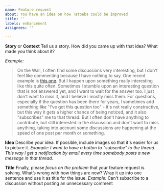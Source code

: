 ```yaml
---
name: Feature request
about: You have an idea on how Tatoeba could be improved
title: ''
labels: enhancement
assignees: ''

---
```


**Story** or **Context**
Tell us a story. How did you came up with that idea? What made you think about it?

*Example:*
> On the Wall, I often find some discussions very interesting, but I don't feel like commenting because I have nothing to say. One recent example is [this one](https://tatoeba.org/eng/sentences/show/8619497).
> But I happen upon something really interesting like this quite often. Sometimes I stumble upon an interesting question that is not answered yet, and I want to wait for the answer too. I just don't want to miss it, and I believe I mostly miss them.
> For questions, especially if the question has been there for years, I sometimes add something like "I've got this question too" - it's not really constructive, but this way it gets a higher chance of being noticed, and it also "subscribes" me to that thread.
> But I often don't have anything to contribute, but still interested in the discussion and don't want to miss anything, taking into account some discussions are happening at the speed of one post per month or something.

**Idea**
Describe your idea. If possible, include images so that it's easier for us to picture it.
*Example: I want to have a button to "subscribe" to the thread. This way I get a notification by email every time somebody posts a new message in that thread.*

**Title**
Finally, please *focus on the problem* that your feature request is solving. What’s wrong with how things are now? Wrap it up into one sentence and use it as title for the issue.
*Example:* Can't subscribe to a discussion without posting an unnecessary comment
